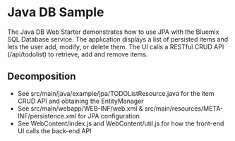 # Java DB Sample

The Java DB Web Starter demonstrates how to use JPA with the Bluemix SQL Database service. The application displays a list of persisted items and lets the user add, modify, or delete them. The UI calls a RESTful CRUD API (/api/todolist) to retrieve, add and remove items.

## Decomposition

* See src/main/java/example/jpa/TODOListResource.java for the item CRUD API and obtaining the EntityManager
* See src/main/webapp/WEB-INF/web.xml & src/main/resources/META-INF/persistence.xml for JPA configuration
* See WebContent/index.js and WebContent/util.js for how the front-end UI calls the back-end API

